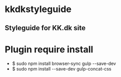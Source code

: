 # kkdkstyleguide
Styleguide for KK.dk site
------
# Plugin require install
- $ sudo npm install browser-sync gulp --save-dev
- $ sudo npm install --save-dev gulp-concat-css